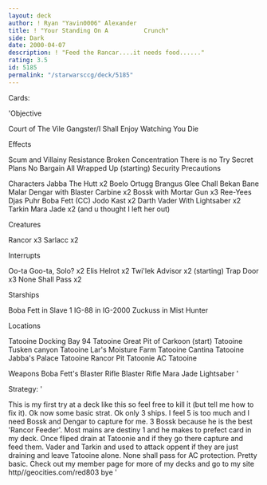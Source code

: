 ```yaml
---
layout: deck
author: ! Ryan "Yavin0006" Alexander
title: ! "Your Standing On A          Crunch"
side: Dark
date: 2000-04-07
description: ! "Feed the Rancar....it needs food......"
rating: 3.5
id: 5185
permalink: "/starwarsccg/deck/5185"
---
```

Cards: 

'Objective

Court of The Vile Gangster/I Shall Enjoy Watching You Die

Effects

Scum and Villainy
Resistance
Broken Concentration
There is no Try
Secret Plans
No Bargain
All Wrapped Up (starting)
Security Precautions

Characters
Jabba The Hutt x2
Boelo
Ortugg
Brangus Glee
Chall Bekan
Bane Malar
Dengar with Blaster Carbine x2
Bossk with Mortar Gun x3
Ree-Yees
Djas Puhr
Boba Fett (CC)
Jodo Kast x2
Darth Vader With Lightsaber x2
Tarkin
Mara Jade x2 (and u thought I left her out)

Creatures

Rancor x3
Sarlacc x2

Interrupts

Oo-ta Goo-ta, Solo? x2
Elis Helrot x2
Twi'lek Advisor x2 (starting)
Trap Door x3
None Shall Pass x2

Starships

Boba Fett in Slave 1
IG-88 in IG-2000
Zuckuss in Mist Hunter

Locations

Tatooine Docking Bay 94
Tatooine Great Pit of Carkoon (start)
Tatooine Tusken canyon
Tatooine Lar's Moisture Farm
Tatooine Cantina
Tatooine Jabba's Palace
Tatooine Rancor Pit
Tatoonie AC
Tatooine

Weapons
Boba Fett's Blaster Rifle
Blaster Rifle
Mara Jade Lightsaber
'

Strategy: '

This is my first try at a deck like this so feel free to kill it (but tell me how to fix it). Ok now some basic strat. Ok only 3 ships. I feel 5 is too much and I need Bossk and Dengar to capture for me. 3 Bossk because he is the best 'Rancor Feeder'. Most mains are destiny 1 and he makes to prefect card in my deck. Once fliped drain at Tatoonie and if they go there capture and feed them. Vader and Tarkin and used to attack oppent if they are just draining and leave Tatooine alone. None shall pass for AC protection. Pretty basic. Check out my member page for more of my decks and go to my site http//geocities.com/red803  bye  '
